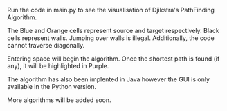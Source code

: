 Run the code in main.py to see the visualisation of Djikstra's PathFinding Algorithm. 

The Blue and Orange cells represent source and target respectively. Black cells represent walls. Jumping over walls is illegal. Additionally, the code cannot traverse diagonally. 

Entering space will begin the algorithm. Once the shortest path is found (if any), it will be highlighted in Purple.


The algorithm has also been implented in Java however the GUI is only available in the Python version. 

More algorithms will be added soon.